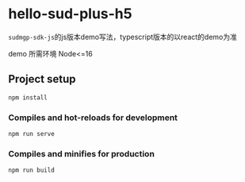 # hello-sud-plus-h5

`sudmgp-sdk-js`的js版本demo写法，typescript版本的以react的demo为准

demo 所需环境 Node<=16

## Project setup
```
npm install
```

### Compiles and hot-reloads for development
```
npm run serve
```

### Compiles and minifies for production
```
npm run build
```

